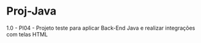 # Proj-Java
1.0 - PI04 - Projeto teste para aplicar Back-End Java e realizar integrações com telas HTML
